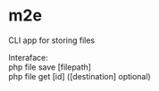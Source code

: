 # m2e
CLI app for storing files

Interaface:\
    php file save [filepath]\
    php file get [id] ([destination] optional)
